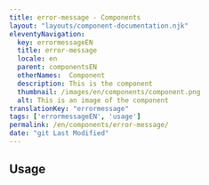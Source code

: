 ```yaml
---
title: error-message - Components
layout: "layouts/component-documentation.njk"
eleventyNavigation:
  key: errormessageEN
  title: error-message
  locale: en
  parent: componentsEN
  otherNames:  Component
  description: This is the component
  thumbnail: /images/en/components/component.png
  alt: This is an image of the component
translationKey: "errormessage"
tags: ['errormessageEN', 'usage']
permalink: /en/components/error-message/
date: "git Last Modified"
---
```


## Usage